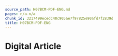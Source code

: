 ```yaml
---
source_path: H07BCM-PDF-ENG.md
pages: n/a-n/a
chunk_id: 3217499ecedc40c905ae7f97825e90afd7f2839d
title: H07BCM-PDF-ENG
---
```

# Digital Article
